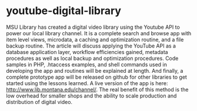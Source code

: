 youtube-digital-library
=======================

MSU Library has created a digital video library using the Youtube API to power our local library channel. It is a complete search and browse app with item level views, microdata, a caching and optimization routine, and a file backup routine. The article will discuss applying the YouTube API as a database application layer, workflow efficiencies gained, metadata procedures as well as local backup and optimization procedures. Code samples in PHP, .htaccess examples, and shell commands used in developing the app and routines will be explained at length. And finally, a complete prototype app will be released on github for other libraries to get started using the lessons learned. A live version of the app is here: http://www.lib.montana.edu/channel/. The real benefit of this method is the low overhead for smaller shops and the ability to scale production and distribution of digital video.

